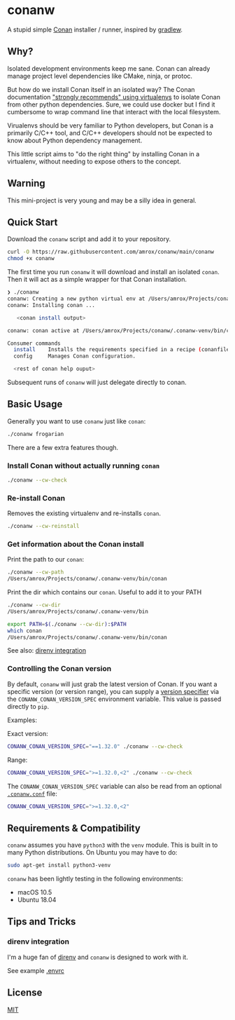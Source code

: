 # conanw

A stupid simple [Conan](https://conan.io) installer / runner, inspired by [gradlew](https://docs.gradle.org/current/userguide/gradle_wrapper.html).

## Why?

Isolated development environments keep me sane. Conan can already manage project level dependencies like CMake, ninja, or protoc.

But how do we install Conan itself in an isolated way? The Conan documentation ["strongly recommends" using virtualenvs](https://docs.conan.io/en/latest/installation.html) to isolate Conan from other python dependencies. Sure, we could use docker but I find it cumbersome to wrap command line that interact with the local filesystem.

Virualenvs should be very familiar to Python developers, but Conan is a primarily C/C++ tool, and C/C++ developers should not be expected to know about Python dependency management.

This little script aims to "do the right thing" by installing Conan in a virtualenv, without needing to expose others to the concept.

## Warning

This mini-project is very young and may be a silly idea in general.

## Quick Start

Download the `conanw` script and add it to your repository.

```bash
curl -O https://raw.githubusercontent.com/amrox/conanw/main/conanw 
chmod +x conanw
```

The first time you run `conanw` it will download and install an isolated `conan`. Then it will act as a simple wrapper for that Conan installation.

```bash
❯ ./conanw                                                                                                                                                                                 ~/Projects/conanw
conanw: Creating a new python virtual env at /Users/amrox/Projects/conanw/.conanw-venv
conanw: Installing conan ...

   <conan install output>

conanw: conan active at /Users/amrox/Projects/conanw/.conanw-venv/bin/conan

Consumer commands
  install    Installs the requirements specified in a recipe (conanfile.py or conanfile.txt).
  config     Manages Conan configuration.

  <rest of conan help ouput>
```

Subsequent runs of `conanw` will just delegate directly to conan.

## Basic Usage

Generally you want to use `conanw` just like `conan`:

```bash
./conanw frogarian
```

There are a few extra features though.

### Install Conan without actually running `conan`

```bash
./conanw --cw-check
```

### Re-install Conan

Removes the existing virtualenv and re-installs `conan`.

```bash
./conanw --cw-reinstall
```

### Get information about the Conan install

Print the path to our `conan`:

```bash
./conanw --cw-path
/Users/amrox/Projects/conanw/.conanw-venv/bin/conan
```

Print the dir which contains our `conan`. Useful to add it to your PATH

```bash
./conanw --cw-dir
/Users/amrox/Projects/conanw/.conanw-venv/bin
```

```bash
export PATH=$(./conanw --cw-dir):$PATH
which conan
/Users/amrox/Projects/conanw/.conanw-venv/bin/conan
```

See also: [direnv integration](#direnv-integration)

### Controlling the Conan version

By default, `conanw` will just grab the latest version of Conan. If you want a specific version (or version range), you can supply a [version specifier](https://www.python.org/dev/peps/pep-0440/#version-specifiers) via the `CONANW_CONAN_VERSION_SPEC` environment variable. This value is passed directly to `pip`.

Examples:

Exact version:

```bash
CONANW_CONAN_VERSION_SPEC="==1.32.0" ./conanw --cw-check
```

Range:

```bash
CONANW_CONAN_VERSION_SPEC=">=1.32.0,<2" ./conanw --cw-check
```

The `CONANW_CONAN_VERSION_SPEC` variable can also be read from an optional [`.conanw.conf`](examples/conf/.conanw.conf) file:

```bash
CONANW_CONAN_VERSION_SPEC=">=1.32.0,<2"
```

## Requirements & Compatibility

`conanw` assumes you have `python3` with the `venv` module. This is built in to many Python distributions. On Ubuntu you may have to do:

```bash
sudo apt-get install python3-venv
```

`conanw` has been lightly testing in the following environments:

- macOS 10.5
- Ubuntu 18.04

## Tips and Tricks

### direnv integration

I'm a huge fan of [direnv](https://direnv.net) and `conanw` is designed to work with it.

See example [.envrc](examples/direnv/.envrc)

## License

[MIT](https://github.com/amrox/conanw/blob/main/LICENSE)

